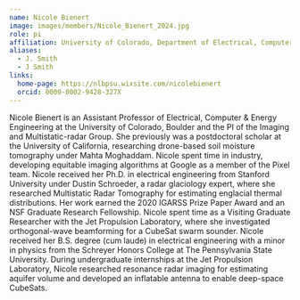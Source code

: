 ```yaml
---
name: Nicole Bienert
image: images/members/Nicole_Bienert_2024.jpg
role: pi
affiliation: University of Colorado, Department of Electrical, Computer and Energy Engineering
aliases:
  - J. Smith
  - J Smith
links:
  home-page: https://nlbpsu.wixsite.com/nicolebienert
  orcid: 0000-0002-9428-327X
---
```


Nicole Bienert is an Assistant Professor of Electrical, Computer & Energy Engineering at the University of Colorado, Boulder and the PI of the Imaging and Multistatic-radar Group. She previously was a postdoctoral scholar at the University of California, researching drone-based soil moisture tomography under Mahta Moghaddam. Nicole spent time in industry, developing equitable imaging algorithms at Google as a member of the Pixel team. Nicole received her Ph.D. in electrical engineering from Stanford University under Dustin Schroeder, a radar glaciology expert, where she researched Multistatic Radar Tomography for estimating englacial thermal distributions. Her work earned the 2020 IGARSS Prize Paper Award and an NSF Graduate Research Fellowship. Nicole spent time as a Visiting Graduate Researcher with the Jet Propulsion Laboratory, where she investigated orthogonal-wave beamforming for a CubeSat swarm sounder. Nicole received her B.S. degree (cum laude) in electrical engineering with a minor in physics from the Schreyer Honors College at The Pennsylvania State University. During undergraduate internships at the Jet Propulsion Laboratory, Nicole researched resonance radar imaging for estimating aquifer volume and developed an inflatable antenna to enable deep-space CubeSats.
